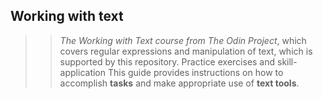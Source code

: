 ## Working with text

>> _The Working with Text course from The Odin Project_, which covers regular expressions and manipulation of text, which is supported by this repository.
> Practice exercises and skill-application 
> This guide provides instructions on how to accomplish **tasks** and make appropriate use of **text tools**.





